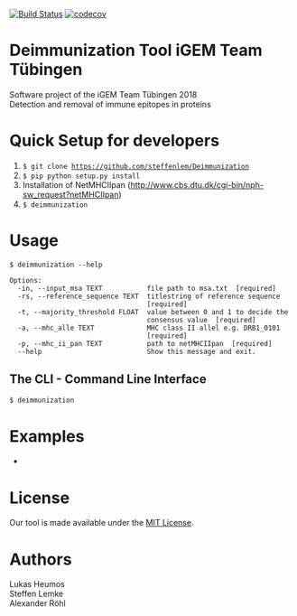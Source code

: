 [![Build Status](https://travis-ci.org/steffenlem/Deimmunization.svg?branch=master)](https://travis-ci.org/steffenlem/Deimmunization)
[![codecov](https://codecov.io/gh/steffenlem/Deimmunization/branch/master/graph/badge.svg)](https://codecov.io/gh/steffenlem/Deimmunization)

# Deimmunization Tool iGEM Team Tübingen

Software project of the iGEM Team Tübingen 2018    
Detection and removal of immune epitopes in proteins

Quick Setup for developers
=====
1. <code>$ git clone https://github.com/steffenlem/Deimmunization</code>
2. <code>$ pip python setup.py install</code>
3. Installation of NetMHCIIpan (http://www.cbs.dtu.dk/cgi-bin/nph-sw_request?netMHCIIpan)
4. <code>$ deimmunization</code>

Usage
=====

```
$ deimmunization --help

Options:
  -in, --input_msa TEXT           file path to msa.txt  [required]
  -rs, --reference_sequence TEXT  titlestring of reference sequence
                                  [required]
  -t, --majority_threshold FLOAT  value between 0 and 1 to decide the
                                  consensus value  [required]
  -a, --mhc_alle TEXT             MHC class II allel e.g. DRB1_0101
                                  [required]
  -p, --mhc_ii_pan TEXT           path to netMHCIIpan  [required]
  --help                          Show this message and exit.

```

## The CLI - Command Line Interface
```bash
$ deimmunization
```

Examples
=====
- 

License
=====
Our tool is made available under the [MIT License](http://www.opensource.org/licenses/mit-license.php).

Authors
=====
Lukas Heumos    
Steffen Lemke    
Alexander Röhl

